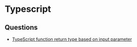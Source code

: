 # Typescript

## Questions

- [TypeScript function return type based on input parameter](https://stackoverflow.com/questions/54165536/typescript-function-return-type-based-on-input-parameter)
